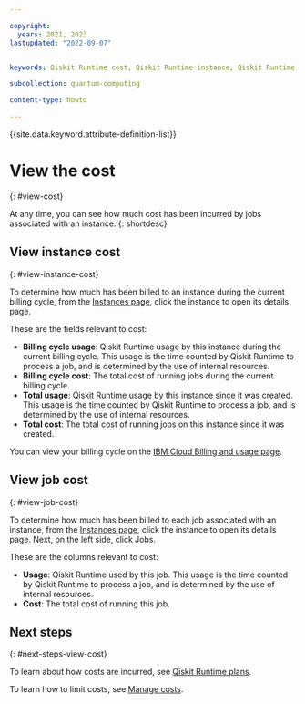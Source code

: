 ```yaml
---

copyright:
  years: 2021, 2023
lastupdated: "2022-09-07"


keywords: Qiskit Runtime cost, Qiskit Runtime instance, Qiskit Runtime job cost, Qiskit Runtime price

subcollection: quantum-computing

content-type: howto

---
```


{{site.data.keyword.attribute-definition-list}}


# View the cost
{: #view-cost}

At any time, you can see how much cost has been incurred by jobs associated with an instance.
{: shortdesc}

## View instance cost
{: #view-instance-cost}

To determine how much has been billed to an instance during the current billing cycle, from the [Instances page](https://cloud.ibm.com/quantum/instances), click the instance to open its details page.

These are the fields relevant to cost:

- **Billing cycle usage**: Qiskit Runtime usage by this instance during the current billing cycle. This usage is the time counted by Qiskit Runtime to process a job, and is determined by the use of internal resources.
- **Billing cycle cost**: The total cost of running jobs during the current billing cycle.
- **Total usage**: Qiskit Runtime usage by this instance since it was created. This usage is the time counted by Qiskit Runtime to process a job, and is determined by the use of internal resources.
- **Total cost**: The total cost of running jobs on this instance since it was created.

You can view your billing cycle on the [IBM Cloud Billing and usage page](https://cloud.ibm.com/billing).

## View job cost
{: #view-job-cost}

To determine how much has been billed to each job associated with an instance, from the [Instances page](https://cloud.ibm.com/quantum/instances), click the instance to open its details page. Next, on the left side, click Jobs.

These are the columns relevant to cost:

- **Usage**: Qiskit Runtime used by this job. This usage is the time counted by Qiskit Runtime to process a job, and is determined by the use of internal resources.
- **Cost**: The total cost of running this job.

## Next steps
{: #next-steps-view-cost}

To learn about how costs are incurred, see [Qiskit Runtime plans](/docs/quantum-computing?topic=quantum-computing-plans).

To learn how to limit costs, see [Manage costs](/docs/quantum-computing?topic=quantum-computing-cost).
